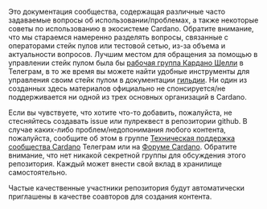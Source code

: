 Это документация сообщества, содержащая различные часто задаваемые вопросы об использовании/проблемах, а также некоторые советы по использованию в экосистеме Cardano.
Обратите внимание, что мы стараемся намеренно разделять вопросы, связанные с операторами стейк пулов или тестовой сетью, из-за объема и актуальности вопросов. Лучшим местом для обращения за помощью в управлении стейк пулом была бы [рабочая группа Кардано Шелли](https://t.me/CardanoStakePoolWorkgroup) в Телеграм, в то же время вы можете найти удобные инструменты для управления своим стейк пулом в документации [гильдии](https://cardano-community.github.io/guild-operators).
Ни один из созданных здесь материалов официально не спонсируется/не поддерживается ни одной из трех основных организаций в Cardano.

Если вы чувствуете, что хотите что-то добавить, пожалуйста, не стесняйтесь создавать issue или пулреквест в репозитории github.
В случае каких-либо проблем/недопонимания любого контента, пожалуйста, сообщите об этом в группе [Техническая поддержка сообщества Cardano](https://t.me/CardanoCommunityTechSupport) Телеграм или на [Форуме Cardano](https://forum.cardano.org/c/communitytechnicalsupport). Обратите внимание, что нет никакой секретной группы для обсуждения этого репозитория. Каждый может внести свой вклад в хранилище самостоятельно.

Частые качественные участники репозитория будут автоматически приглашены в качестве соавторов для создания контента.